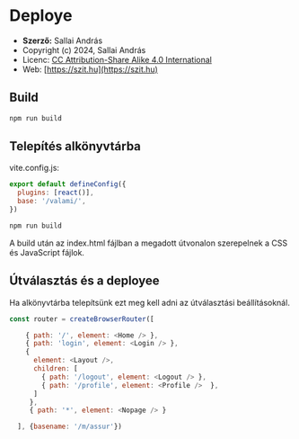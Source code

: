 # Deploye

* **Szerző:** Sallai András
* Copyright (c) 2024, Sallai András
* Licenc: [CC Attribution-Share Alike 4.0 International](https://creativecommons.org/licenses/by-sa/4.0/)
* Web: [https://szit.hu](https://szit.hu)

## Build

```cmd
npm run build
```

## Telepítés alkönyvtárba

vite.config.js:

```js
export default defineConfig({
  plugins: [react()],
  base: '/valami/',
})
```

```cmd
npm run build
```

A build után az index.html fájlban a megadott útvonalon szerepelnek a CSS és JavaScript fájlok.

## Útválasztás és a deployee

Ha alkönyvtárba telepítsünk ezt meg kell adni az útválasztási beállításoknál.

```javascript
const router = createBrowserRouter([

    { path: '/', element: <Home /> },
    { path: 'login', element: <Login /> },
    {
      element: <Layout />,
      children: [                
        { path: '/logout', element: <Logout /> },
        { path: '/profile', element: <Profile />  },        
      ]
     },
     { path: '*', element: <Nopage /> }

  ], {basename: '/m/assur'})
```
